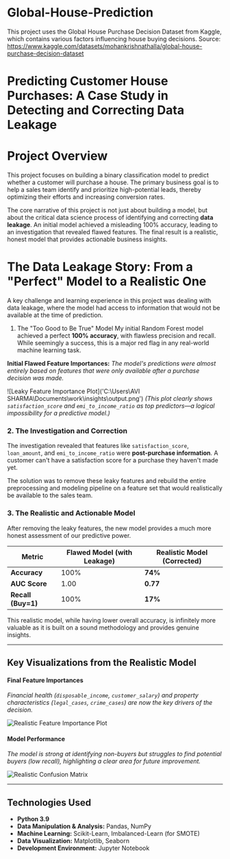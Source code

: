 # Global-House-Prediction
This project uses the Global House Purchase Decision Dataset from Kaggle, which contains various factors influencing house buying decisions.  Source: https://www.kaggle.com/datasets/mohankrishnathalla/global-house-purchase-decision-dataset

# Predicting Customer House Purchases: A Case Study in Detecting and Correcting Data Leakage

# Project Overview

This project focuses on building a binary classification model to predict whether a customer will purchase a house. The primary business goal is to help a sales team identify and prioritize high-potential leads, thereby optimizing their efforts and increasing conversion rates.

The core narrative of this project is not just about building a model, but about the critical data science process of identifying and correcting **data leakage**. An initial model achieved a misleading 100% accuracy, leading to an investigation that revealed flawed features. The final result is a realistic, honest model that provides actionable business insights.



# The Data Leakage Story: From a "Perfect" Model to a Realistic One

A key challenge and learning experience in this project was dealing with data leakage, where the model had access to information that would not be available at the time of prediction.

1. The "Too Good to Be True" Model
My initial Random Forest model achieved a perfect **100% accuracy**, with flawless precision and recall. While seemingly a success, this is a major red flag in any real-world machine learning task.

**Initial Flawed Feature Importances:**
*The model's predictions were almost entirely based on features that were only available *after* a purchase decision was made.*

![Leaky Feature Importance Plot]('C:\Users\AVI SHARMA\Documents\work\insights\output.png')
*(This plot clearly shows `satisfaction_score` and `emi_to_income_ratio` as top predictors—a logical impossibility for a predictive model.)*

### 2. The Investigation and Correction
The investigation revealed that features like `satisfaction_score`, `loan_amount`, and `emi_to_income_ratio` were **post-purchase information**. A customer can't have a satisfaction score for a purchase they haven't made yet.

The solution was to remove these leaky features and rebuild the entire preprocessing and modeling pipeline on a feature set that would realistically be available to the sales team.

### 3. The Realistic and Actionable Model
After removing the leaky features, the new model provides a much more honest assessment of our predictive power.

| Metric             | Flawed Model (with Leakage) | **Realistic Model (Corrected)** |
| ------------------ | --------------------------- | ------------------------------- |
| **Accuracy**       | 100%                        | **74%**                         |
| **AUC Score**      | 1.00                        | **0.77**                        |
| **Recall (Buy=1)** | 100%                        | **17%**                         |

This realistic model, while having lower overall accuracy, is infinitely more valuable as it is built on a sound methodology and provides genuine insights.

---

## Key Visualizations from the Realistic Model

#### Final Feature Importances
*Financial health (`disposable_income`, `customer_salary`) and property characteristics (`legal_cases`, `crime_cases`) are now the key drivers of the decision.*

![Realistic Feature Importance Plot](images/realistic_feature_importance.png)

#### Model Performance
*The model is strong at identifying non-buyers but struggles to find potential buyers (low recall), highlighting a clear area for future improvement.*

![Realistic Confusion Matrix](images/realistic_confusion_matrix.png)

---

## Technologies Used
- **Python 3.9**
- **Data Manipulation & Analysis:** Pandas, NumPy
- **Machine Learning:** Scikit-Learn, Imbalanced-Learn (for SMOTE)
- **Data Visualization:** Matplotlib, Seaborn
- **Development Environment:** Jupyter Notebook

